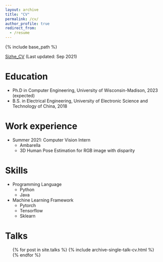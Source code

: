 ```yaml
---
layout: archive
title: "CV"
permalink: /cv/
author_profile: true
redirect_from:
  - /resume
---
```


{% include base_path %}

[Sizhe_CV](https://drive.google.com/file/d/1cOvPjRXteG31STObFpQhx9TjJorxqkRV/view?usp=sharing)  (Last updated: Sep 2021)

Education
======
* Ph.D in Computer Engineering, University of Wisconsin-Madison, 2023 (expected)
* B.S. in Electrical Engineering, University of Electronic Science and Technology of China, 2018


Work experience
======
* Summer 2021: Computer Vision Intern
  * Ambarella
  * 3D Human Pose Estimation for RGB image with disparity
  
Skills
======
* Programming Language
  * Python
  * Java 
* Machine Learning Framework
  * Pytorch
  * Tensorflow
  * Sklearn

<!-- Publications
======
  <ul>{% for post in site.publications %}
    {% include archive-single-cv.html %}
  {% endfor %}</ul> -->
  
Talks
======
  <ul>{% for post in site.talks %}
    {% include archive-single-talk-cv.html %}
  {% endfor %}</ul>
  
<!-- Teaching
======
  <ul>{% for post in site.teaching %}
    {% include archive-single-cv.html %}
  {% endfor %}</ul> -->
  
<!-- Service and leadership
======
* Currently signed in to 43 different slack teams -->
